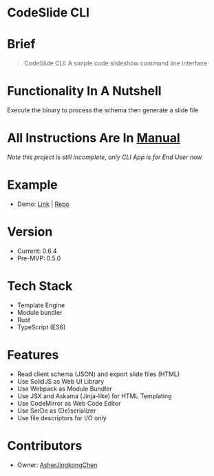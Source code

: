 # CodeSlide CLI

# Brief
> CodeSlide CLI: A simple code slideshow command line interface

# Functionality In A Nutshell
Execute the binary to process the schema then generate a slide file

# All Instructions Are In [Manual](https://github.com/AsherJingkongChen/codeslide-cli-demo/doc/MANUAL.md)

*Note this project is still incomplete, only CLI App is for End User now.*

# Example
- Demo: [Link](https://asherjingkongchen.github.io/codeslide-cli-demo)
      | [Repo](https://github.com/AsherJingkongChen/codeslide-cli-demo)

# Version
- Current: 0.6.4
- Pre-MVP: 0.5.0

# Tech Stack
- Template Engine
- Module bundler
- Rust
- TypeScript (ES6)

# Features
- Read client schema (JSON) and export slide files (HTML)
- Use SolidJS as Web UI Library
- Use Webpack as Module Bundler
- Use JSX and Askama (Jinja-like) for HTML Templating
- Use CodeMirror as Web Code Editor
- Use SerDe as (De)serializer
- Use file descriptors for I/O only

# Contributors
- Owner: [AsherJingkongChen](https://github.com/AsherJingkongChen)
